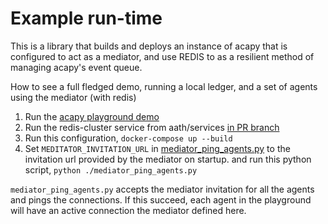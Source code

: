 # Example run-time

This is a library that builds and deploys an instance of acapy that is configured to act as a mediator, and use REDIS to as a resilient method of managing acapy's event queue. 

How to see a full fledged demo, running a local ledger, and a set of agents using the mediator (with redis)  

1. Run the [acapy playground demo](https://github.com/hyperledger/aries-cloudagent-python/tree/main/demo/playground)
1. Run the redis-cluster service from aath/services [in PR branch](https://github.com/hyperledger/aries-agent-test-harness/pull/680)
1. Run this configuration, `docker-compose up --build`
1. Set `MEDITATOR_INVITATION_URL` in [mediator_ping_agents.py](https://github.com/hyperledger/aries-cloudagent-python/blob/main/demo/playground/scripts/mediator_ping_agents.py) to the invitation url provided by the mediator on startup. and run this python script, `python ./mediator_ping_agents.py` 

`mediator_ping_agents.py` accepts the mediator invitation for all the agents and pings the connections. If this succeed, each agent in the playground will have an active connection the mediator defined here. 